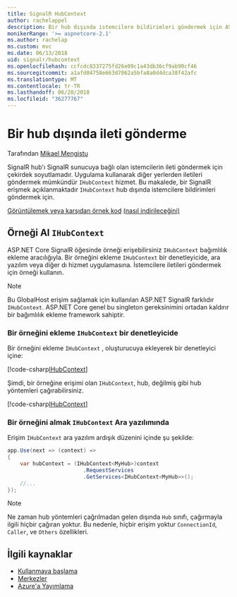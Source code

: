 ```yaml
---
title: SignalR HubContext
author: rachelappel
description: Bir hub dışında istemcilere bildirimleri göndermek için ASP.NET Core SignalR HubContext hizmeti kullanmayı öğrenin.
monikerRange: '>= aspnetcore-2.1'
ms.author: rachelap
ms.custom: mvc
ms.date: 06/13/2018
uid: signalr/hubcontext
ms.openlocfilehash: ccfcdc8337275fd26e09c1a43db36cf9ab90cf46
ms.sourcegitcommit: a1afd04758e663d7062a5bfa8a0d4dca38f42afc
ms.translationtype: MT
ms.contentlocale: tr-TR
ms.lasthandoff: 06/20/2018
ms.locfileid: "36277767"
---
```

# <a name="send-messages-from-outside-a-hub"></a>Bir hub dışında ileti gönderme

Tarafından [Mikael Mengistu](https://twitter.com/MikaelM_12)

SignalR hub'ı SignalR sunucuya bağlı olan istemcilerin ileti göndermek için çekirdek soyutlamadır. Uygulama kullanarak diğer yerlerden iletileri göndermek mümkündür `IHubContext` hizmet. Bu makalede, bir SignalR erişmek açıklanmaktadır `IHubContext` hub dışında istemcilere bildirimleri göndermek için.

[Görüntülemek veya karşıdan örnek kod](https://github.com/aspnet/Docs/tree/master/aspnetcore/signalr/hubcontext/sample/) [(nasıl indirileceğini)](xref:tutorials/index#how-to-download-a-sample)

## <a name="get-an-instance-of-ihubcontext"></a>Örneği Al `IHubContext`

ASP.NET Core SignalR öğesinde örneği erişebilirsiniz `IHubContext` bağımlılık ekleme aracılığıyla. Bir örneğini ekleme `IHubContext` bir denetleyicide, ara yazılım veya diğer dı hizmet uygulamasına. İstemcilere iletileri göndermek için örneği kullanın.

> [!NOTE]
> Bu GlobalHost erişim sağlamak için kullanılan ASP.NET SignalR farklıdır `IHubContext`. ASP.NET Core genel bu singleton gereksinimini ortadan kaldırır bir bağımlılık ekleme framework sahiptir.

### <a name="inject-an-instance-of-ihubcontext-in-a-controller"></a>Bir örneğini ekleme `IHubContext` bir denetleyicide

Bir örneğini ekleme `IHubContext` , oluşturucuya ekleyerek bir denetleyici içine:

[!code-csharp[IHubContext](hubcontext/sample/Controllers/HomeController.cs?range=12-19,57)]

Şimdi, bir örneğine erişimi olan `IHubContext`, hub, değilmiş gibi hub yöntemleri çağırabilirsiniz.

[!code-csharp[IHubContext](hubcontext/sample/Controllers/HomeController.cs?range=21-25)]

### <a name="get-an-instance-of-ihubcontext-in-middleware"></a>Bir örneğini almak `IHubContext` Ara yazılımında

Erişim `IHubContext` ara yazılım ardışık düzenini içinde şu şekilde:

```csharp
app.Use(next => (context) =>
{
    var hubContext = (IHubContext<MyHub>)context
                        .RequestServices
                        .GetServices<IHubContext<MyHub>>();
    //...
});
```

> [!NOTE]
> Ne zaman hub yöntemleri çağrılmadan gelen dışında `Hub` sınıfı, çağırmayla ilgili hiçbir çağıran yoktur. Bu nedenle, hiçbir erişim yoktur `ConnectionId`, `Caller`, ve `Others` özellikleri.

## <a name="related-resources"></a>İlgili kaynaklar

* [Kullanmaya başlama](xref:tutorials/signalr)
* [Merkezler](xref:signalr/hubs)
* [Azure'a Yayımlama](xref:signalr/publish-to-azure-web-app)
